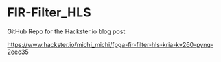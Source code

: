 # FIR-Filter_HLS

GitHub Repo for the Hackster.io blog post

https://www.hackster.io/michi_michi/fpga-fir-filter-hls-kria-kv260-pynq-2eec35
